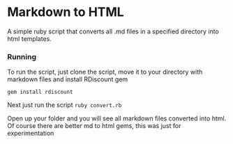 # Markdown to HTML

A simple ruby script that converts all .md files in a specified directory
into html templates.

### Running 
To run the script, just clone the script, move it to your directory with 
markdown files and install RDiscount gem 

`gem install rdiscount`

Next just run the script `ruby convert.rb`

Open up your folder and you will see all markdown files converted into 
html. Of course there are better md to html gems, this was just for experimentation

